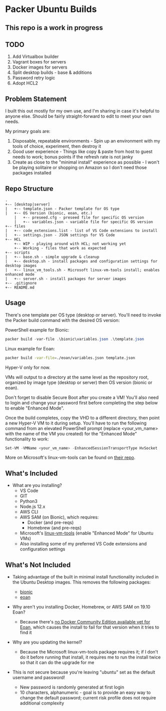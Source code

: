 # Packer Ubuntu Builds

## This repo is a work in progress

## TODO

1) Add Virtualbox builder
2) Vagrant boxes for servers
3) Docker images for servers
4) Split desktop builds - base & additions
5) Password retry logic
6) Adopt HCL2

## Problem Statement

I built this out mostly for my own use, and I'm sharing in case it's helpful to anyone else. Should be fairly straight-forward to edit to meet your own needs.

My primary goals are:

1. Disposable, repeatable environments - Spin up an environment with my tools of choice, experiment, then destroy it
2. Good user experience - Things like copy & paste from host to guest needs to work; bonus points if the refresh rate is not janky
3. Create as close to the "minimal install" experience as possible - I won't be playing solitaire or shopping on Amazon so I don't need those packages installed

## Repo Structure

```ascii
.
+-- [desktop|server]
|   +-- template.json - Packer template for OS type
|   +-- OS Version (bionic, eoan, etc.)
    |   +-- preseed.cfg - preseed file for specific OS version
    |   +-- variables.json - variable file for specific OS version
+-- files
|   +-- code_extensions.list - list of VS Code extensions to install
|   +-- settings.json - JSON settings for VS Code
+-- HCL
    +-- WIP - playing around with HCL; not working yet
    +-- Working - files that work as expected
+-- scripts
|   +-- base.sh - simple upgrade & cleanup
|   +-- desktop.sh - install packages and configuration settings for desktop images
|   +-- linux_vm_tools.sh - Microsoft linux-vm-tools install; enables enhanced mode
|   +-- server.sh - install packages for server images
+-- .gitignore
+-- README.md
```

## Usage

There's one template per OS type (desktop or server). You'll need to invoke the Packer build command with the desired OS version:

PowerShell example for Bionic:

```powershell
packer build -var-file .\bionic\variables.json .\template.json
```

Linux example for Eoan:

```bash
packer build -var-file=./eoan/variables.json template.json
```

Hyper-V only for now.

VMs will output to a directory at the same level as the repository root, organized by image type (desktop or server) then OS version (bionic or eoan).

Don't forget to disable Secure Boot after you create a VM! You'll also need to login and change your password first before completing the step below to enable "Enhanced Mode".

Once the build completes, copy the VHD to a different directory, then point a new Hyper-V VM to it during setup. You'll have to run the following command from an elevated PowerShell prompt (replace <your_vm_name> with the name of the VM you created) for the "Enhanced Mode" functionality to work:

```powershell
Set-VM -VMName <your_vm_name> -EnhancedSessionTransportType HvSocket
```

More on Microsoft's linux-vm-tools can be found on [their repo](https://github.com/microsoft/linux-vm-tools).

## What's Included

- What are you installing?
  - VS Code
  - GIT
  - Python3
  - Node.js 12.x
  - AWS CLI
  - AWS SAM (on Bionic), which requires:
    - Docker (and pre-reqs)
    - Homebrew (and pre-reqs)
  - Microsoft's [linux-vm-tools](https://github.com/microsoft/linux-vm-tools) (enable "Enhanced Mode" for Ubuntu VMs)
  - Also installing some of my preferred VS Code extensions and configuration settings

## What's Not Included

- Taking advantage of the built in minimal install functionality included in the Ubuntu Desktop images. This removes the following packages:
  - [bionic](https://people.canonical.com/~ubuntu-archive/seeds/ubuntu.bionic/desktop.minimal-remove)
  - [eoan](https://people.canonical.com/~ubuntu-archive/seeds/ubuntu.eoan/desktop.minimal-remove)

- Why aren't you installing Docker, Homebrew, or AWS SAM on 19.10 Eoan?
  - Because there's [no Docker Community Edition available yet for Eoan](https://docs.docker.com/install/linux/docker-ce/ubuntu/), which causes the install to fail for that version when it tries to find it

- Why are you updating the kernel?
  - Because the Microsoft linux-vm-tools package requires it; if I don't do it before running that install, it requires me to run the install twice so that it can do the upgrade for me

- This is not secure because you're leaving "ubuntu" set as the default username and password!
  - New password is randomly generated at first login
  - 10 characters, alphanumeric - goal is to provide an easy way to change the default password; current risk profile does not require additional complexity
